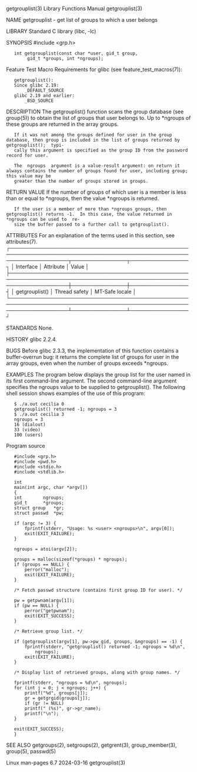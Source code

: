 getgrouplist(3)							   Library Functions Manual						       getgrouplist(3)

NAME
       getgrouplist - get list of groups to which a user belongs

LIBRARY
       Standard C library (libc, -lc)

SYNOPSIS
       #include <grp.h>

       int getgrouplist(const char *user, gid_t group,
			gid_t *groups, int *ngroups);

   Feature Test Macro Requirements for glibc (see feature_test_macros(7)):

       getgrouplist():
	   Since glibc 2.19:
	       _DEFAULT_SOURCE
	   glibc 2.19 and earlier:
	       _BSD_SOURCE

DESCRIPTION
       The  getgrouplist() function scans the group database (see group(5)) to obtain the list of groups that user belongs to.	Up to *ngroups of these groups
       are returned in the array groups.

       If it was not among the groups defined for user in the group database, then group is included in the list of groups returned by	getgrouplist();	 typi‐
       cally this argument is specified as the group ID from the password record for user.

       The  ngroups  argument is a value-result argument: on return it always contains the number of groups found for user, including group; this value may be
       greater than the number of groups stored in groups.

RETURN VALUE
       If the number of groups of which user is a member is less than or equal to *ngroups, then the value *ngroups is returned.

       If the user is a member of more than *ngroups groups, then getgrouplist() returns -1.  In this case, the value returned in *ngroups can be used to  re‐
       size the buffer passed to a further call to getgrouplist().

ATTRIBUTES
       For an explanation of the terms used in this section, see attributes(7).
       ┌────────────────────────────────────────────────────────────────────────────────────────────────────────────────────┬───────────────┬────────────────┐
       │ Interface													    │ Attribute	    │ Value	     │
       ├────────────────────────────────────────────────────────────────────────────────────────────────────────────────────┼───────────────┼────────────────┤
       │ getgrouplist()													    │ Thread safety │ MT-Safe locale │
       └────────────────────────────────────────────────────────────────────────────────────────────────────────────────────┴───────────────┴────────────────┘

STANDARDS
       None.

HISTORY
       glibc 2.2.4.

BUGS
       Before  glibc  2.3.3,  the  implementation of this function contains a buffer-overrun bug: it returns the complete list of groups for user in the array
       groups, even when the number of groups exceeds *ngroups.

EXAMPLES
       The program below displays the group list for the user named in its first command-line  argument.   The	second	command-line  argument	specifies  the
       ngroups value to be supplied to getgrouplist().	The following shell session shows examples of the use of this program:

	   $ ./a.out cecilia 0
	   getgrouplist() returned -1; ngroups = 3
	   $ ./a.out cecilia 3
	   ngroups = 3
	   16 (dialout)
	   33 (video)
	   100 (users)

   Program source

       #include <grp.h>
       #include <pwd.h>
       #include <stdio.h>
       #include <stdlib.h>

       int
       main(int argc, char *argv[])
       {
	   int		  ngroups;
	   gid_t	  *groups;
	   struct group	  *gr;
	   struct passwd  *pw;

	   if (argc != 3) {
	       fprintf(stderr, "Usage: %s <user> <ngroups>\n", argv[0]);
	       exit(EXIT_FAILURE);
	   }

	   ngroups = atoi(argv[2]);

	   groups = malloc(sizeof(*groups) * ngroups);
	   if (groups == NULL) {
	       perror("malloc");
	       exit(EXIT_FAILURE);
	   }

	   /* Fetch passwd structure (contains first group ID for user). */

	   pw = getpwnam(argv[1]);
	   if (pw == NULL) {
	       perror("getpwnam");
	       exit(EXIT_SUCCESS);
	   }

	   /* Retrieve group list. */

	   if (getgrouplist(argv[1], pw->pw_gid, groups, &ngroups) == -1) {
	       fprintf(stderr, "getgrouplist() returned -1; ngroups = %d\n",
		       ngroups);
	       exit(EXIT_FAILURE);
	   }

	   /* Display list of retrieved groups, along with group names. */

	   fprintf(stderr, "ngroups = %d\n", ngroups);
	   for (int j = 0; j < ngroups; j++) {
	       printf("%d", groups[j]);
	       gr = getgrgid(groups[j]);
	       if (gr != NULL)
		   printf(" (%s)", gr->gr_name);
	       printf("\n");
	   }

	   exit(EXIT_SUCCESS);
       }

SEE ALSO
       getgroups(2), setgroups(2), getgrent(3), group_member(3), group(5), passwd(5)

Linux man-pages 6.7							  2024-03-16							       getgrouplist(3)
